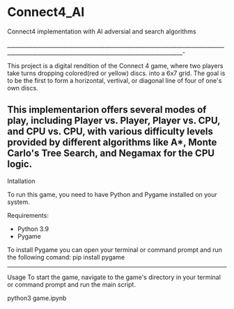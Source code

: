 # Connect4_AI
Connect4 implementation with AI adversial and search  algorithms



_____________________________________________________________________________________________________________________________________________-


This project is a digital rendition of the Connect 4 game, where two players take turns dropping colored(red or yellow) discs. into a 6x7 grid. The goal is to be the first to form a horizontal, vertival, or diagonal line of four of one's own discs.

This implementarion offers several modes of play, including Player vs. Player, Player vs. CPU, and CPU vs. CPU, with various difficulty levels provided by different algorithms like A*, Monte Carlo's Tree Search, and Negamax for the CPU logic.
------------------------------
Intallation 

To run this game, you need to have Python and Pygame installed on your system. 

Requirements: 
 - Python 3.9
 -  Pygame
 
To install Pygame you can open your terminal or command prompt and run the following comand: 
pip install pygame

-----------------------------------------
Usage
To start the game, navigate to the game's directory in your terminal or command prompt and run the main script. 

python3 game.ipynb

